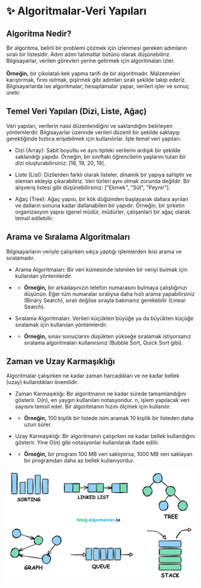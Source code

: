 # ✨ Algoritmalar-Veri Yapıları

## Algoritma Nedir?
Bir algoritma, belirli bir problemi çözmek için izlenmesi gereken adımların sıralı bir listesidir. Adım adım talimatlar bütünü olarak düşünebiliriz. Bilgisayarlar, verilen görevleri yerine getirmek için algoritmaları izler.
\
\
**Örneğin,** bir çikolatalı kek yapma tarifi de bir algoritmadır. Malzemeleri karıştırmak, fırını ısıtmak, pişirmek gibi adımları sıralı şekilde takip ederiz. Bilgisayarlarda ise algoritmalar; hesaplamalar yapar, verileri işler ve sonuç üretir.

## Temel Veri Yapıları (Dizi, Liste, Ağaç)
Veri yapıları, verilerin nasıl düzenlendiğini ve saklandığını belirleyen yöntemlerdir. Bilgisayarlar üzerinde verileri düzenli bir şekilde saklayıp gerektiğinde hızlıca erişebilmek için kullanılırlar. İşte temel veri yapıları:

- Dizi (Array): Sabit boyutlu ve aynı tipteki verilerin ardışık bir şekilde saklandığı yapıdır. Örneğin, bir sınıftaki öğrencilerin yaşlarını tutan bir dizi oluşturabilirsiniz: [18, 19, 20, 19].

- Liste (List): Dizilerden farklı olarak listeler, dinamik bir yapıya sahiptir ve eleman ekleyip çıkarabiliriz. Veri türleri aynı olmak zorunda değildir. Bir alışveriş listesi gibi düşünebilirsiniz: ["Ekmek", "Süt", "Peynir"].

- Ağaç (Tree): Ağaç yapısı, bir kök düğümden başlayarak dallara ayrılan ve dalların sonuna kadar dallanabilen bir yapıdır. Örneğin, bir şirketin organizasyon yapısı (genel müdür, müdürler, çalışanlar) bir ağaç olarak temsil edilebilir.

## Arama ve Sıralama Algoritmaları
Bilgisayarların veriyle çalışırken sıkça yaptığı işlemlerden ikisi arama ve sıralamadır.

- Arama Algoritmaları: Bir veri kümesinde istenilen bir veriyi bulmak için kullanılan yöntemlerdir.

- - **Örneğin,** bir arkadaşınızın telefon numarasını bulmaya çalıştığınızı düşünün. Eğer tüm numaralar sıralıysa daha hızlı arama yapabilirsiniz (Binary Search), sıralı değilse sırayla bakmanız gerekebilir (Linear Search).

- Sıralama Algoritmaları: Verileri küçükten büyüğe ya da büyükten küçüğe sıralamak için kullanılan yöntemlerdir.

- - **Örneğin,** sınav sonuçlarını düşükten yükseğe sıralamak istiyorsanız sıralama algoritmaları kullanırsınız (Bubble Sort, Quick Sort gibi).

## Zaman ve Uzay Karmaşıklığı
Algoritmalar çalışırken ne kadar zaman harcadıkları ve ne kadar bellek (uzay) kullandıkları önemlidir.

- Zaman Karmaşıklığı: Bir algoritmanın ne kadar sürede tamamlandığını gösterir. O(n), en yaygın kullanılan notasyondur. n, işlem yapılacak veri sayısını temsil eder. Bir algoritmanın hızını ölçmek için kullanılır.

- - **Örneğin,** 100 kişilik bir listede isim aramak 10 kişilik bir listeden daha uzun sürer.

- Uzay Karmaşıklığı: Bir algoritmanın çalışırken ne kadar bellek kullandığını gösterir. Yine O(n) gibi notasyonlar kullanılarak ifade edilir.

- - **Örneğin,** bir program 100 MB veri saklıyorsa, 1000 MB veri saklayan bir programdan daha az bellek kullanıyordur.

![](../assets/dsa.jpg)
